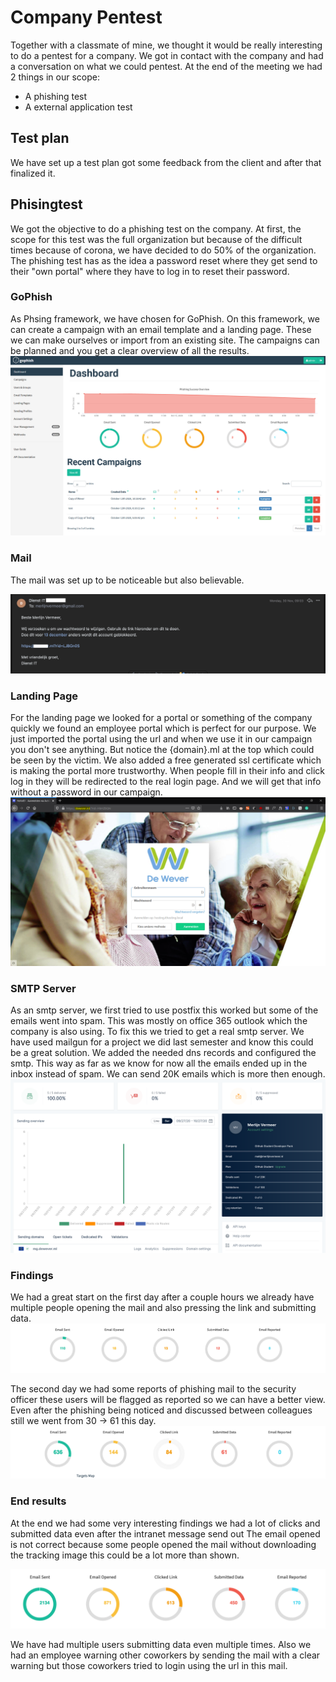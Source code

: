 # Company Pentest

Together with a classmate of mine, we thought it would be really interesting to do a pentest for a company.
We got in contact with the company and had a conversation on what we could pentest. At the end of the meeting we had 2 things in our scope:

- A phishing test
- A external application test

## Test plan

We have set up a test plan got some feedback from the client and after that finalized it.

## Phisingtest

We got the objective to do a phishing test on the company. At first, the scope for this test was the full organization but because of the difficult times because of corona, we have decided to do 50% of the organization.
The phishing test has as the idea a password reset where they get send to their "own portal" where they have to log in to reset their password.

### GoPhish

As Phsing framework, we have chosen for GoPhish.
On this framework, we can create a campaign with an email template and a landing page.
These we can make ourselves or import from an existing site.
The campaigns can be planned and you get a clear overview of all the results.
![Go Phish](/images/gophish.png)

### Mail

The mail was set up to be noticeable but also believable.

![mailgun](/images/companymail.png)

### Landing Page

For the landing page we looked for a portal or something of the company quickly we found an employee portal which is perfect for our purpose.
We just imported the portal using the url and when we use it in our campaign you don't see anything.
But notice the {domain}.ml at the top which could be seen by the victim.
We also added a free generated ssl certificate which is making the portal more trustworthy.
When people fill in their info and click log in they will be redirected to the real login page.
And we will get that info without a password in our campaign.
![Landing page fake](/images/landingpage.png)

### SMTP Server

As an smtp server, we first tried to use postfix this worked but some of the emails went into spam. This was mostly on office 365 outlook which the company is also using.
To fix this we tried to get a real smtp server. We have used mailgun for a project we did last semester and know this could be a great solution.
We added the needed dns records and configured the smtp.
This way as far as we know for now all the emails ended up in the inbox instead of spam.
We can send 20K emails which is more then enough.
![mailgun](/images/mailgun.png)

### Findings

We had a great start on the first day after a couple hours we already have multiple people opening the mail and also pressing the link and submitting data.
![first findings](/images/firstfindings.png)

The second day we had some reports of phishing mail to the security officer these users will be flagged as reported so we can have a better view.
Even after the phishing being noticed and discussed between colleagues still we went from 30 -> 61 this day.
![second day](/images/secondday.png)

### End results

At the end we had some very interesting findings we had a lot of clicks and submitted data  even after the intranet message send out
The email opened is not correct because some people opened the mail without downloading the tracking image this could be a lot more than shown.

![end result](/images/phishingendresults.png)

We have had multiple users submitting data even multiple times.
Also we had an employee warning other coworkers by sending the mail with a clear warning but those coworkers tried to login using the url in this mail.